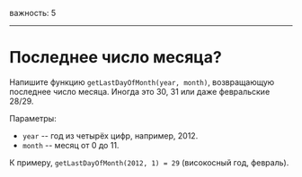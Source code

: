 важность: 5

---

# Последнее число месяца?

Напишите функцию `getLastDayOfMonth(year, month)`, возвращающую последнее число месяца. Иногда это 30, 31 или даже февральские 28/29.

Параметры:

- `year` -- год из четырёх цифр, например, 2012.
- `month` -- месяц от 0 до 11.

К примеру, `getLastDayOfMonth(2012, 1) = 29` (високосный год, февраль).
